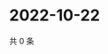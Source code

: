 # 2022-10-22

共 0 条

<!-- BEGIN WEIBO -->
<!-- 最后更新时间 Sat Oct 22 2022 11:57:17 GMT+0800 (China Standard Time) -->

<!-- END WEIBO -->
